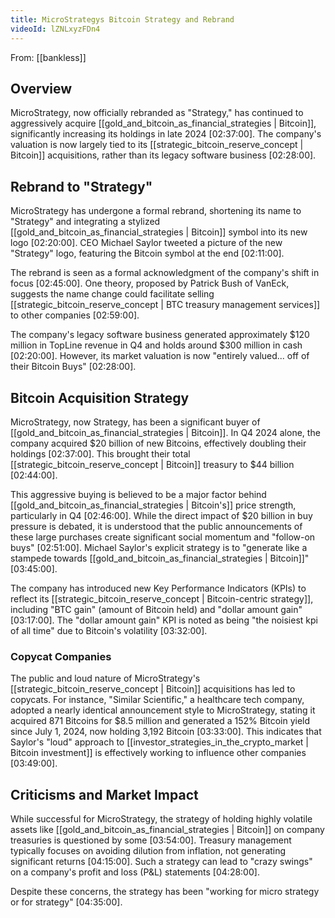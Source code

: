 ```yaml
---
title: MicroStrategys Bitcoin Strategy and Rebrand
videoId: lZNLxyzFDn4
---
```


From: [[bankless]] <br/> 

## Overview
MicroStrategy, now officially rebranded as "Strategy," has continued to aggressively acquire [[gold_and_bitcoin_as_financial_strategies | Bitcoin]], significantly increasing its holdings in late 2024 <a class="yt-timestamp" data-t="02:37:00">[02:37:00]</a>. The company's valuation is now largely tied to its [[strategic_bitcoin_reserve_concept | Bitcoin]] acquisitions, rather than its legacy software business <a class="yt-timestamp" data-t="02:28:00">[02:28:00]</a>.

## Rebrand to "Strategy"
MicroStrategy has undergone a formal rebrand, shortening its name to "Strategy" and integrating a stylized [[gold_and_bitcoin_as_financial_strategies | Bitcoin]] symbol into its new logo <a class="yt-timestamp" data-t="02:20:00">[02:20:00]</a>. CEO Michael Saylor tweeted a picture of the new "Strategy" logo, featuring the Bitcoin symbol at the end <a class="yt-timestamp" data-t="02:11:00">[02:11:00]</a>.

The rebrand is seen as a formal acknowledgment of the company's shift in focus <a class="yt-timestamp" data-t="02:45:00">[02:45:00]</a>. One theory, proposed by Patrick Bush of VanEck, suggests the name change could facilitate selling [[strategic_bitcoin_reserve_concept | BTC treasury management services]] to other companies <a class="yt-timestamp" data-t="02:59:00">[02:59:00]</a>.

The company's legacy software business generated approximately $120 million in TopLine revenue in Q4 and holds around $300 million in cash <a class="yt-timestamp" data-t="02:20:00">[02:20:00]</a>. However, its market valuation is now "entirely valued... off of their Bitcoin Buys" <a class="yt-timestamp" data-t="02:28:00">[02:28:00]</a>.

## Bitcoin Acquisition Strategy
MicroStrategy, now Strategy, has been a significant buyer of [[gold_and_bitcoin_as_financial_strategies | Bitcoin]]. In Q4 2024 alone, the company acquired $20 billion of new Bitcoins, effectively doubling their holdings <a class="yt-timestamp" data-t="02:37:00">[02:37:00]</a>. This brought their total [[strategic_bitcoin_reserve_concept | Bitcoin]] treasury to $44 billion <a class="yt-timestamp" data-t="02:44:00">[02:44:00]</a>.

This aggressive buying is believed to be a major factor behind [[gold_and_bitcoin_as_financial_strategies | Bitcoin's]] price strength, particularly in Q4 <a class="yt-timestamp" data-t="02:46:00">[02:46:00]</a>. While the direct impact of $20 billion in buy pressure is debated, it is understood that the public announcements of these large purchases create significant social momentum and "follow-on buys" <a class="yt-timestamp" data-t="02:51:00">[02:51:00]</a>. Michael Saylor's explicit strategy is to "generate like a stampede towards [[gold_and_bitcoin_as_financial_strategies | Bitcoin]]" <a class="yt-timestamp" data-t="03:45:00">[03:45:00]</a>.

The company has introduced new Key Performance Indicators (KPIs) to reflect its [[strategic_bitcoin_reserve_concept | Bitcoin-centric strategy]], including "BTC gain" (amount of Bitcoin held) and "dollar amount gain" <a class="yt-timestamp" data-t="03:17:00">[03:17:00]</a>. The "dollar amount gain" KPI is noted as being "the noisiest kpi of all time" due to Bitcoin's volatility <a class="yt-timestamp" data-t="03:32:00">[03:32:00]</a>.

### Copycat Companies
The public and loud nature of MicroStrategy's [[strategic_bitcoin_reserve_concept | Bitcoin]] acquisitions has led to copycats. For instance, "Similar Scientific," a healthcare tech company, adopted a nearly identical announcement style to MicroStrategy, stating it acquired 871 Bitcoins for $8.5 million and generated a 152% Bitcoin yield since July 1, 2024, now holding 3,192 Bitcoin <a class="yt-timestamp" data-t="03:33:00">[03:33:00]</a>. This indicates that Saylor's "loud" approach to [[investor_strategies_in_the_crypto_market | Bitcoin investment]] is effectively working to influence other companies <a class="yt-timestamp" data-t="03:49:00">[03:49:00]</a>.

## Criticisms and Market Impact
While successful for MicroStrategy, the strategy of holding highly volatile assets like [[gold_and_bitcoin_as_financial_strategies | Bitcoin]] on company treasuries is questioned by some <a class="yt-timestamp" data-t="03:54:00">[03:54:00]</a>. Treasury management typically focuses on avoiding dilution from inflation, not generating significant returns <a class="yt-timestamp" data-t="04:15:00">[04:15:00]</a>. Such a strategy can lead to "crazy swings" on a company's profit and loss (P&L) statements <a class="yt-timestamp" data-t="04:28:00">[04:28:00]</a>.

Despite these concerns, the strategy has been "working for micro strategy or for strategy" <a class="yt-timestamp" data-t="04:35:00">[04:35:00]</a>.